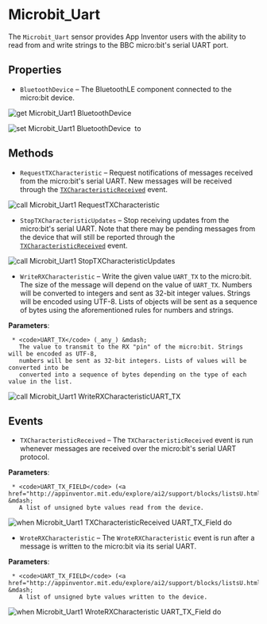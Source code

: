 # Microbit\_Uart

The <code>Microbit_Uart</code> sensor provides App Inventor users with the ability to read from and write strings to the BBC micro:bit's serial UART port.

## Properties

+ <a name="BluetoothDevice"></a>`BluetoothDevice` – The BluetoothLE component connected to the micro:bit device.


![get Microbit_Uart1 BluetoothDevice ](blocks/Microbit_Uart.BluetoothDevice_getter.svg)


![set Microbit_Uart1 BluetoothDevice  to](blocks/Microbit_Uart.BluetoothDevice_setter.svg)

## Methods

+ <a name="RequestTXCharacteristic"></a>`RequestTXCharacteristic` – Request notifications of messages received from the micro:bit's serial UART. New messages will
 be received through the
 <a href='#TXCharacteristicReceived'><code>TXCharacteristicReceived</code></a>
 event.

![call Microbit_Uart1 RequestTXCharacteristic](blocks/Microbit_Uart.RequestTXCharacteristic.svg)

+ <a name="StopTXCharacteristicUpdates"></a>`StopTXCharacteristicUpdates` – Stop receiving updates from the micro:bit's serial UART. Note that there may be pending
 messages from the device that will still be reported through the
 <a href='#TXCharacteristicReceived'><code>TXCharacteristicReceived</code></a> event.

![call Microbit_Uart1 StopTXCharacteristicUpdates](blocks/Microbit_Uart.StopTXCharacteristicUpdates.svg)

+ <a name="WriteRXCharacteristic"></a>`WriteRXCharacteristic` – Write the given value <code>UART_TX</code> to the micro:bit. The size of the message will
 depend on the value of <code>UART_TX</code>. Numbers will be converted to integers and sent
 as 32-bit integer values. Strings will be encoded using UTF-8. Lists of objects will be
 sent as a sequence of bytes using the aforementioned rules for numbers and strings.

 __Parameters__:

     * <code>UART_TX</code> (_any_) &mdash;
       The value to transmit to the RX "pin" of the micro:bit. Strings will be encoded as UTF-8,
       numbers will be sent as 32-bit integers. Lists of values will be converted into be
       converted into a sequence of bytes depending on the type of each value in the list.

![call Microbit_Uart1 WriteRXCharacteristicUART_TX](blocks/Microbit_Uart.WriteRXCharacteristic.svg)

## Events

+ <a name="TXCharacteristicReceived"></a>`TXCharacteristicReceived` – The <code>TXCharacteristicReceived</code> event is run whenever messages are received over the
 micro:bit's serial UART protocol.

 __Parameters__:

     * <code>UART_TX_FIELD</code> (<a href="http://appinventor.mit.edu/explore/ai2/support/blocks/listsU.html#makealist">_list_</a>) &mdash;
       A list of unsigned byte values read from the device.

![when Microbit_Uart1 TXCharacteristicReceived UART_TX_Field do](blocks/Microbit_Uart.TXCharacteristicReceived.svg)

+ <a name="WroteRXCharacteristic"></a>`WroteRXCharacteristic` – The <code>WroteRXCharacteristic</code> event is run after a message is written to the micro:bit
 via its serial UART.

 __Parameters__:

     * <code>UART_TX_FIELD</code> (<a href="http://appinventor.mit.edu/explore/ai2/support/blocks/listsU.html#makealist">_list_</a>) &mdash;
       A list of unsigned byte values written to the device.

![when Microbit_Uart1 WroteRXCharacteristic UART_TX_Field do](blocks/Microbit_Uart.WroteRXCharacteristic.svg)



